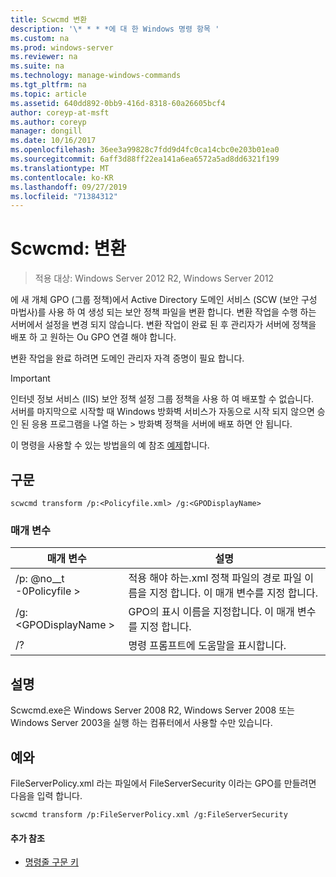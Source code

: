 ```yaml
---
title: Scwcmd 변환
description: '\* * * *에 대 한 Windows 명령 항목 '
ms.custom: na
ms.prod: windows-server
ms.reviewer: na
ms.suite: na
ms.technology: manage-windows-commands
ms.tgt_pltfrm: na
ms.topic: article
ms.assetid: 640dd892-0bb9-416d-8318-60a26605bcf4
author: coreyp-at-msft
ms.author: coreyp
manager: dongill
ms.date: 10/16/2017
ms.openlocfilehash: 36ee3a99828c7fdd9d4fc0ca14cbc0e203b01ea0
ms.sourcegitcommit: 6aff3d88ff22ea141a6ea6572a5ad8dd6321f199
ms.translationtype: MT
ms.contentlocale: ko-KR
ms.lasthandoff: 09/27/2019
ms.locfileid: "71384312"
---
```

# <a name="scwcmd-transform"></a>Scwcmd: 변환

> 적용 대상: Windows Server 2012 R2, Windows Server 2012

에 새 개체 GPO (그룹 정책)에서 Active Directory 도메인 서비스 (SCW (보안 구성 마법사)를 사용 하 여 생성 되는 보안 정책 파일을 변환 합니다. 변환 작업을 수행 하는 서버에서 설정을 변경 되지 않습니다. 변환 작업이 완료 된 후 관리자가 서버에 정책을 배포 하 고 원하는 Ou GPO 연결 해야 합니다.

변환 작업을 완료 하려면 도메인 관리자 자격 증명이 필요 합니다.

> [!IMPORTANT]
> 인터넷 정보 서비스 (IIS) 보안 정책 설정 그룹 정책을 사용 하 여 배포할 수 없습니다.</br>서버를 마지막으로 시작할 때 Windows 방화벽 서비스가 자동으로 시작 되지 않으면 승인 된 응용 프로그램을 나열 하는 > 방화벽 정책을 서버에 배포 하면 안 됩니다.

이 명령을 사용할 수 있는 방법을의 예 참조 [예제](#BKMK_Examples)합니다.

## <a name="syntax"></a>구문

```
scwcmd transform /p:<Policyfile.xml> /g:<GPODisplayName>
```

### <a name="parameters"></a>매개 변수

|매개 변수|설명|
|---------|-----------|
|/p: @no__t -0Policyfile >|적용 해야 하는.xml 정책 파일의 경로 파일 이름을 지정 합니다. 이 매개 변수를 지정 합니다.|
|/g: \<GPODisplayName >|GPO의 표시 이름을 지정합니다. 이 매개 변수를 지정 합니다.|
|/?|명령 프롬프트에 도움말을 표시합니다.|

## <a name="remarks"></a>설명

Scwcmd.exe은 Windows Server 2008 R2, Windows Server 2008 또는 Windows Server 2003을 실행 하는 컴퓨터에서 사용할 수만 있습니다.

## <a name="BKMK_Examples"></a>예와

FileServerPolicy.xml 라는 파일에서 FileServerSecurity 이라는 GPO를 만들려면 다음을 입력 합니다.
```
scwcmd transform /p:FileServerPolicy.xml /g:FileServerSecurity
```

#### <a name="additional-references"></a>추가 참조

-   [명령줄 구문 키](command-line-syntax-key.md)